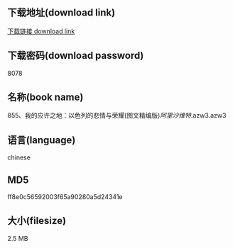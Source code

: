 ## 下载地址(download link)
[下载链接 download link](https://voluble-croquembouche-d321dc.netlify.app/?s=855%E3%80%81%E6%88%91%E7%9A%84%E5%BA%94%E8%AE%B8%E4%B9%8B%E5%9C%B0%EF%BC%9A%E4%BB%A5%E8%89%B2%E5%88%97%E7%9A%84%E6%82%B2%E6%83%85%E4%B8%8E%E8%8D%A3%E8%80%80%28%E5%9B%BE%E6%96%87%E7%B2%BE%E7%BC%96%E7%89%88%29_%E9%98%BF%E9%87%8C%E6%B2%99%E7%BB%B4%E7%89%B9_.azw3)

## 下载密码(download password)
8078

## 名称(book name)
855、我的应许之地：以色列的悲情与荣耀(图文精编版)_阿里沙维特_.azw3.azw3

## 语言(language)
chinese

## MD5
ff8e0c56592003f65a90280a5d24341e

## 大小(filesize)
2.5 MB
